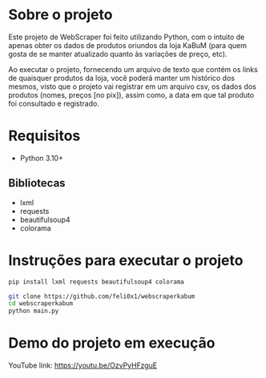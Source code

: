 # Sobre o projeto
Este projeto de WebScraper foi feito utilizando Python, com o intuito de apenas obter os dados de produtos oriundos da loja KaBuM (para quem gosta de se manter atualizado quanto às variações de preço, etc).

Ao executar o projeto, fornecendo um arquivo de texto que contém os links de quaisquer produtos da loja, você poderá manter um histórico dos mesmos, visto que o projeto vai registrar em um arquivo csv, os dados dos produtos (nomes, preços [no pix]), assim como, a data em que tal produto foi consultado e registrado.

# Requisitos
- Python 3.10+
## Bibliotecas
- lxml
- requests
- beautifulsoup4
- colorama

# Instruções para executar o projeto
```python
pip install lxml requests beautifulsoup4 colorama
```
```bash
git clone https://github.com/feli0x1/webscraperkabum
cd webscraperkabum
python main.py
```
# Demo do projeto em execução
YouTube link: https://youtu.be/OzvPyHFzguE
